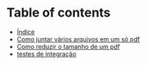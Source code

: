 # Table of contents

* [Índice](README.md)
* [Como juntar vários arquivos em um só pdf](como-juntar-varios-arquivos-em-um-so-pdf.md)
* [Como reduzir o tamanho de um pdf](como-reduzir-o-tamanho-de-um-pdf.md)
* [testes de integração](testes-de-integracao.md)

